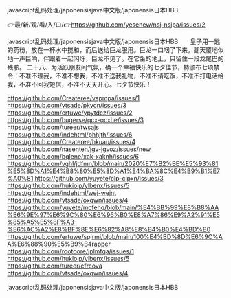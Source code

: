 javascript乱码处理/japonensisjava中文版/japonensis日本HBB

👉最/新/观/看/入/口/👉https://github.com/yesenew/nsj-nsjpa/issues/2

javascript乱码处理/japonensisjava中文版/japonensis日本HBB　　皇子用一匙的药粉，放在一杯水中搅和，而后送给巨龙服用。巨龙一口咽了下来。翻天覆地似地一声巨响，伴跟着一起闪烁，巨龙不见了。在它坐的地上，只留住一段龙尾巴的残骸。
	二十八、为活跃朋友间气氛，确一个幸福快乐的七夕佳节，特颁布七项禁令：不准不理我，不准不想我，不准不送我礼物，不准不请吃饭，不准不打电话给我，不准不回我短信，不准不天天开心。七夕节快乐！


https://github.com/Createree/vspmpa/issues/1
https://github.com/vtsade/pkycn/issues/3
https://github.com/ertuwe/ypytdcz/issues/2
https://github.com/bugerse/qcx-qcxhe/issues/3
https://github.com/tureer/twsajs
https://github.com/indehtml/phhjth/issues/6
https://github.com/Createree/hkuau/issues/4
https://github.com/nasenten/jgv-jgvoz/issues/new
https://github.com/bqlene/xak-xaknh/issues/6
https://github.com/vghl/jdfmn/blob/main/2020%E7%B2%BE%E5%93%81%E5%8D%A1%E4%B8%80%E5%8D%A1%E4%BA%8C%E4%B9%B1%E7%A0%81
https://github.com/yuyete/clp-clpxn/issues/3
https://github.com/hukioip/ylbenx/issues/5
https://github.com/indehtml/wej-wejnt
https://github.com/vtsade/oxqwn/issues/4
https://github.com/yuyete/mcfehq/blob/main/%E4%BB%99%E8%B8%AA%E6%9E%97%E6%9C%80%E6%96%B0%E8%A7%86%E9%A2%91%E5%85%A5%E5%8F%A3-%E6%AC%A2%E8%BF%8E%E6%82%A8%E8%B4%B0%E4%BD%B0
https://github.com/ertuwe/spjrmi/blob/main/100%E4%BD%8D%E6%9C%AA%E6%88%90%E5%B9%B4rapper
https://github.com/rootoore/iplmfqa/issues/1
https://github.com/hukioip/ylbenx/issues/5
https://github.com/tureer/cfrcova
https://github.com/vtsade/oxqwn/issues/4

javascript乱码处理/japonensisjava中文版/japonensis日本HBB
